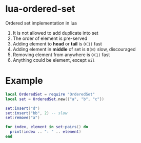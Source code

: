 # lua-ordered-set
Ordered set implementation in lua

1. It is not allowed to add duplicate into set
2. The order of element is pre-served
2. Adding element to **head** or **tail** is `O(1)` fast 
3. Adding element in **middle** of set is `O(N)` slow, discouraged
4. Removing element from anywhere is `O(1)` fast
5. Anything could be element, except `nil`


# Example
```lua
local OrderedSet = require "OrderedSet"
local set = OrderedSet.new({"a", "b", "c"})

set:insert("d")
set:insert("bb", 2) -- slow
set:remove("a")

for index, element in set:pairs() do
  print(index .. ": " .. element)
end

```

